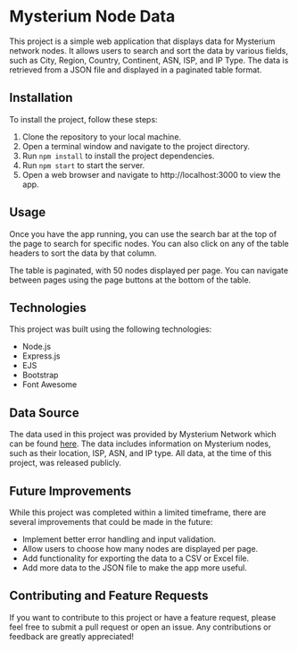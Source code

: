 # Mysterium Node Data
This project is a simple web application that displays data for Mysterium network nodes. It allows users to search and sort the data by various fields, such as City, Region, Country, Continent, ASN, ISP, and IP Type. The data is retrieved from a JSON file and displayed in a paginated table format.

## Installation
To install the project, follow these steps:

1. Clone the repository to your local machine.
2. Open a terminal window and navigate to the project directory.
3. Run `npm install` to install the project dependencies.
4. Run `npm start` to start the server.
5. Open a web browser and navigate to http://localhost:3000 to view the app.

## Usage
Once you have the app running, you can use the search bar at the top of the page to search for specific nodes. You can also click on any of the table headers to sort the data by that column.

The table is paginated, with 50 nodes displayed per page. You can navigate between pages using the page buttons at the bottom of the table.

## Technologies
This project was built using the following technologies:

- Node.js
- Express.js
- EJS
- Bootstrap
- Font Awesome

## Data Source
The data used in this project was provided by Mysterium Network which can be found [here](https://discovery.mysterium.network/api/v3/proposals). The data includes information on Mysterium nodes, such as their location, ISP, ASN, and IP type. All data, at the time of this project, was released publicly.

## Future Improvements
While this project was completed within a limited timeframe, there are several improvements that could be made in the future:

- Implement better error handling and input validation.
- Allow users to choose how many nodes are displayed per page.
- Add functionality for exporting the data to a CSV or Excel file.
- Add more data to the JSON file to make the app more useful.

## Contributing and Feature Requests
If you want to contribute to this project or have a feature request, please feel free to submit a pull request or open an issue. Any contributions or feedback are greatly appreciated!
